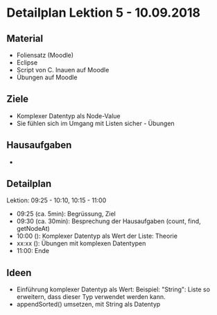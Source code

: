 
Detailplan Lektion 5 - 10.09.2018
===========================================

Material
--------

* Foliensatz (Moodle)
* Eclipse
* Script von C. Inauen auf Moodle
* Übungen auf Moodle

Ziele
-----

* Komplexer Datentyp als Node-Value
* Sie fühlen sich im Umgang mit Listen sicher - Übungen

Hausaufgaben
--------------

*


Detailplan
----------

Lektion: 09:25 - 10:10, 10:15 - 11:00

* 09:25 (ca. 5min): Begrüssung, Ziel
* 09:30 (ca. 30min): Besprechung der Hausaufgaben (count, find, getNodeAt)
* 10:00 (): Komplexer Datentyp als Wert der Liste: Theorie
* xx:xx (): Übungen mit komplexen Datentypen
* 11:00: Ende

Ideen
--------

* Einführung komplexer Datentyp als Wert: Beispiel: "String": Liste so erweitern, dass dieser Typ verwendet werden kann.
* appendSorted() umsetzen, mit String als Datentyp
